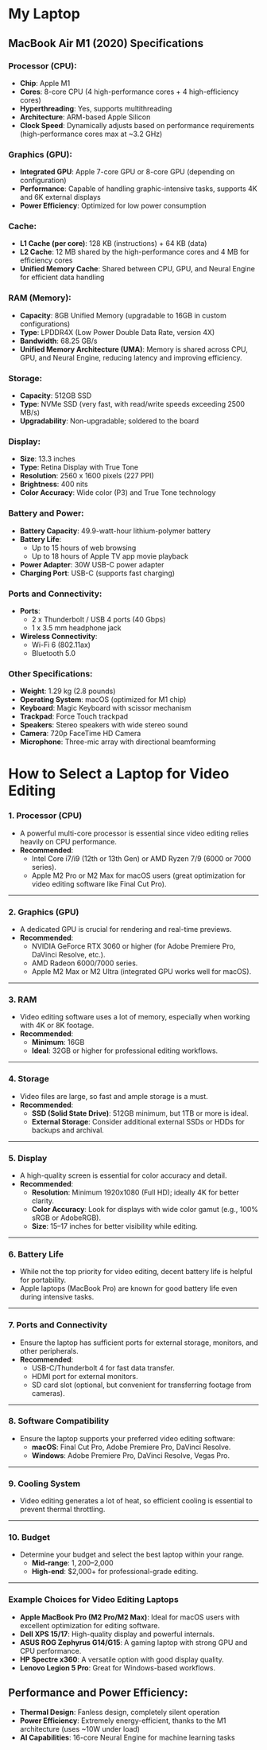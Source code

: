 # My Laptop
## MacBook Air M1 (2020) Specifications

### Processor (CPU):
- **Chip**: Apple M1
- **Cores**: 8-core CPU (4 high-performance cores + 4 high-efficiency cores)
- **Hyperthreading**: Yes, supports multithreading
- **Architecture**: ARM-based Apple Silicon
- **Clock Speed**: Dynamically adjusts based on performance requirements (high-performance cores max at ~3.2 GHz)

### Graphics (GPU):
- **Integrated GPU**: Apple 7-core GPU or 8-core GPU (depending on configuration)
- **Performance**: Capable of handling graphic-intensive tasks, supports 4K and 6K external displays
- **Power Efficiency**: Optimized for low power consumption

### Cache:
- **L1 Cache (per core)**: 128 KB (instructions) + 64 KB (data)
- **L2 Cache**: 12 MB shared by the high-performance cores and 4 MB for efficiency cores
- **Unified Memory Cache**: Shared between CPU, GPU, and Neural Engine for efficient data handling

### RAM (Memory):
- **Capacity**: 8GB Unified Memory (upgradable to 16GB in custom configurations)
- **Type**: LPDDR4X (Low Power Double Data Rate, version 4X)
- **Bandwidth**: 68.25 GB/s
- **Unified Memory Architecture (UMA)**: Memory is shared across CPU, GPU, and Neural Engine, reducing latency and improving efficiency.

### Storage:
- **Capacity**: 512GB SSD
- **Type**: NVMe SSD (very fast, with read/write speeds exceeding 2500 MB/s)
- **Upgradability**: Non-upgradable; soldered to the board

### Display:
- **Size**: 13.3 inches
- **Type**: Retina Display with True Tone
- **Resolution**: 2560 x 1600 pixels (227 PPI)
- **Brightness**: 400 nits
- **Color Accuracy**: Wide color (P3) and True Tone technology

### Battery and Power:
- **Battery Capacity**: 49.9-watt-hour lithium-polymer battery
- **Battery Life**: 
  - Up to 15 hours of web browsing
  - Up to 18 hours of Apple TV app movie playback
- **Power Adapter**: 30W USB-C power adapter
- **Charging Port**: USB-C (supports fast charging)

### Ports and Connectivity:
- **Ports**: 
  - 2 x Thunderbolt / USB 4 ports (40 Gbps)
  - 1 x 3.5 mm headphone jack
- **Wireless Connectivity**: 
  - Wi-Fi 6 (802.11ax)
  - Bluetooth 5.0

### Other Specifications:
- **Weight**: 1.29 kg (2.8 pounds)
- **Operating System**: macOS (optimized for M1 chip)
- **Keyboard**: Magic Keyboard with scissor mechanism
- **Trackpad**: Force Touch trackpad
- **Speakers**: Stereo speakers with wide stereo sound
- **Camera**: 720p FaceTime HD Camera
- **Microphone**: Three-mic array with directional beamforming

# How to Select a Laptop for Video Editing

### **1. Processor (CPU)**
- A powerful multi-core processor is essential since video editing relies heavily on CPU performance.
- **Recommended**: 
  - Intel Core i7/i9 (12th or 13th Gen) or AMD Ryzen 7/9 (6000 or 7000 series).
  - Apple M2 Pro or M2 Max for macOS users (great optimization for video editing software like Final Cut Pro).

---

### **2. Graphics (GPU)**
- A dedicated GPU is crucial for rendering and real-time previews.
- **Recommended**:
  - NVIDIA GeForce RTX 3060 or higher (for Adobe Premiere Pro, DaVinci Resolve, etc.).
  - AMD Radeon 6000/7000 series.
  - Apple M2 Max or M2 Ultra (integrated GPU works well for macOS).

---

### **3. RAM**
- Video editing software uses a lot of memory, especially when working with 4K or 8K footage.
- **Recommended**:
  - **Minimum**: 16GB
  - **Ideal**: 32GB or higher for professional editing workflows.

---

### **4. Storage**
- Video files are large, so fast and ample storage is a must.
- **Recommended**:
  - **SSD (Solid State Drive)**: 512GB minimum, but 1TB or more is ideal.
  - **External Storage**: Consider additional external SSDs or HDDs for backups and archival.

---

### **5. Display**
- A high-quality screen is essential for color accuracy and detail.
- **Recommended**:
  - **Resolution**: Minimum 1920x1080 (Full HD); ideally 4K for better clarity.
  - **Color Accuracy**: Look for displays with wide color gamut (e.g., 100% sRGB or AdobeRGB).
  - **Size**: 15–17 inches for better visibility while editing.

---

### **6. Battery Life**
- While not the top priority for video editing, decent battery life is helpful for portability.
- Apple laptops (MacBook Pro) are known for good battery life even during intensive tasks.

---

### **7. Ports and Connectivity**
- Ensure the laptop has sufficient ports for external storage, monitors, and other peripherals.
- **Recommended**:
  - USB-C/Thunderbolt 4 for fast data transfer.
  - HDMI port for external monitors.
  - SD card slot (optional, but convenient for transferring footage from cameras).

---

### **8. Software Compatibility**
- Ensure the laptop supports your preferred video editing software:
  - **macOS**: Final Cut Pro, Adobe Premiere Pro, DaVinci Resolve.
  - **Windows**: Adobe Premiere Pro, DaVinci Resolve, Vegas Pro.

---

### **9. Cooling System**
- Video editing generates a lot of heat, so efficient cooling is essential to prevent thermal throttling.

---

### **10. Budget**
- Determine your budget and select the best laptop within your range.
  - **Mid-range**: $1,200–$2,000
  - **High-end**: $2,000+ for professional-grade editing.

---

### **Example Choices for Video Editing Laptops**
- **Apple MacBook Pro (M2 Pro/M2 Max)**: Ideal for macOS users with excellent optimization for editing software.
- **Dell XPS 15/17**: High-quality display and powerful internals.
- **ASUS ROG Zephyrus G14/G15**: A gaming laptop with strong GPU and CPU performance.
- **HP Spectre x360**: A versatile option with good display quality.
- **Lenovo Legion 5 Pro**: Great for Windows-based workflows.


## Performance and Power Efficiency:
- **Thermal Design**: Fanless design, completely silent operation
- **Power Efficiency**: Extremely energy-efficient, thanks to the M1 architecture (uses ~10W under load)
- **AI Capabilities**: 16-core Neural Engine for machine learning tasks
